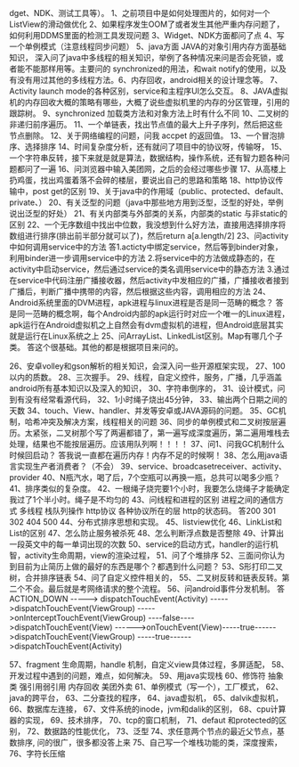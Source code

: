 dget、NDK、测试工具等）。
1、之前项目中是如何处理图片的，如何对一个ListView的滑动做优化 
2、如果程序发生OOM了或者发生其他严重内存问题了，如何利用DDMS里面的检测工具发现问题 
3、Widget、NDK方面都问了点 
4、写一个单例模式（注意线程同步问题）
5、java方面 JAVA的对象引用内存方面基础知识， 深入问了java中多线程的相关知识，举例了各种情况来问是否会死锁，或者能不能那样用等。主要问的 synchronized的用法，和wait notify的使用，以及有没有用过其他的多线程方法。6、内存回收，android相关的设计理念等。
7、Activity  launch mode的各种区别，service和主程序UI怎么交互。
8、JAVA虚拟机的内存回收大概的策略有哪些，大概了说些虚拟机里的内存的分区管理，引用的跟踪树。
9、synchronized 加载类方法和对象方法上时有什么不同
10、二叉树的非递归前序遍历。
11、一个单链表，找出节点值的最大上升子序列，然后把这些节点删除。
12、关于网络编程的问题，问我 accpet 的返回值。
13、一个冒泡排序、选择排序
14、时间复杂度分析，还有就问了项目中的协议呀，传输呀，
15、一个字符串反转，接下来就是就是算法，数据结构，操作系统，还有智力题各种问题都问了一遍
16、问浏览器中输入美团网，之后的会经过哪些步骤 
17、从高楼上扔鸡蛋，找出鸡蛋着落不会碎的楼层，要说出自己的思路和策略 
18、http协议传输中，post get的区别
19、关于java中的作用域（public、protected、default、private、）
20、有关泛型的问题（java中那些地方用到泛型，泛型的好处，举例说出泛型的好处）
21、有关内部类与外部类的关系，内部类的static 与非static的区别
22、一个无序数组中找出中位数，我没想到什么好方法，直接用选择排序将数组进行排序(排出前半部分就可以了)，然后return a[a.length/2]
23、问activity中如何调用service中的方法
答1.acticty中绑定service，然后等到binder对象，利用binder进一步调用service中的方法 2.将service中的方法做成静态的，在activity中启动service，然后通过service的类名调用service中的静态方法 3.通过在service中代码注册广播接收器，然后activity中发相应的广播，广播接收者接到广播后，判断广播中携带的内容，然后根据这些内容，调用相应的方法
24、Android系统里面的DVM进程，apk进程与linux进程是否是同一范畴的概念？
答是同一范畴的概念啊，每个Android内部的apk运行时对应一个唯一的Linux进程，apk运行在Android虚拟机之上自然会有dvm虚拟机的进程，但Android底层其实就是运行在Linux系统之上
25、问ArrayList、LinkedList区别。Map有哪几个子类。
答这个很基础。其他的都是根据项目来问的。

26、安卓volley和gson解析的相关知识，会深入问一些开源框架实现， 
27、100以内的质数。
28、三次握手。
29、线程，自定义控件，服务，广播，几乎涵盖android所有基本知识以及深入的知识，
30、字符串倒序的，
31、设计模式，问到有没有经常看源代码，
32、1小时绳子烧出45分钟，
33、输出两个日期之间的天数
34、touch、View、handler、并发等安卓或JAVA源码的问题。
35、GC机制，哈希冲突及解决方案，线程相关的问题
36、同步的单例模式和二叉树按层遍历。太紧张，二叉树那个写了两遍都错了，第一遍写成深度遍历，第二遍用堆栈去处理，结果也不能按层遍历。应该用队列啊！！！！
37、问1、问我GC机制什么时候回启动？
答我说一直都在遍历内存！内存不足的时候啊！
38、怎么用java语言实现生产者消费者？（不会）
39、service、broadcasetreceiver、activity、provider
40、N瓶汽水，喝了后，7个空瓶可以再换一瓶，总共可以喝多少瓶？
41、排序类似的复杂度。
42、一根绳子烧完要1个小时，我要怎么烧绳子才能确定我过了1个半小时。绳子是不均匀的
43、问线程和进程的区别 进程之间的通信方式 多线程 栈队列操作 http协议 各种协议所在的层 http的状态码。
答200 301 302 404 500
44、分布式排序思想和实现。
45、listview优化
46、LinkList和List的区别
47、怎么防止服务被杀死
48、怎么判断浮点数是否整除
49、计算出一段英文中的每一单词出现的次数
50、service的启动方式，handler的运行机智，activity生命周期，view的渲染过程，
51、问了个堆排序
52、三面问你认为到目前为止简历上做的最好的东西是哪个？都遇到什么问题？
53、S形打印二叉树，合并排序链表
54、问了自定义控件相关的，
55、二叉树反转和链表反转。第二个不会。最后就是考网络请求的整个流程。
56、问android事件分发机制。
答ACTION_DOWN -----> dispatchTouchEvent(Activity) ----->dispatchTouchEvent(ViewGroup) ----->onInterceptTouchEvent(ViewGroup) ----false---->dispatchTouchEvent(View) ------>onTouchEvent(View)-----true------>dispatchTouchEvent(ViewGroup) -----true------>dispatchTouchEvent(Activity)

57、fragment 生命周期，handle 机制，自定义view具体过程，多屏适配，
58、开发过程中遇到的问题，难点，如何解决。
59、用java实现栈
60、修饰符 抽象类 强引用弱引用 内存回收
美团外卖
61、单例模式（写一个），工厂模式，
62、java的跨平台，
63、二分查找的程序，
64、java虚拟机，
65、dalvik虚拟机，
66、数据库左连接，
67、文件系统的inode，jvm和dalik的区别，
68、cpu计算器的实现，
69、技术排序，
70、tcp的窗口机制，
71、defaut 和protected的区别，
72、数据路的性能优化，
73、泛型
74、求任意两个节点的最近父节点，基数排序, 问的很广，很多都没答上来
75、自己写一个堆栈功能的类，深度搜索，
76、字符长压缩




